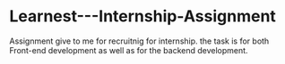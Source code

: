 # Learnest---Internship-Assignment
Assignment give to me for recruitnig for internship. the task is for both Front-end development as well as for the backend development.
